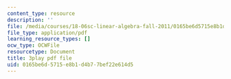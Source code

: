```yaml
---
content_type: resource
description: ''
file: /media/courses/18-06sc-linear-algebra-fall-2011/0165be6d5715e8b1d4b77bef22e614d5_2IdtqGM6KWU.pdf
file_type: application/pdf
learning_resource_types: []
ocw_type: OCWFile
resourcetype: Document
title: 3play pdf file
uid: 0165be6d-5715-e8b1-d4b7-7bef22e614d5
---
```


